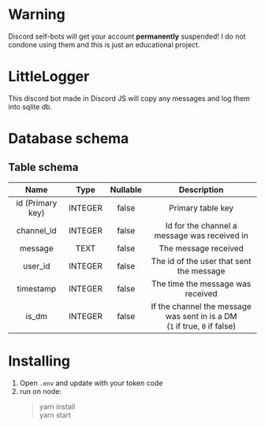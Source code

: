 # **Warning**

Discord self-bots will get your account **permanently** suspended! I do not condone using them and this is just an educational project.

# LittleLogger

This discord bot made in Discord JS will copy any messages and log them into sqlite db.

# Database schema

## Table schema

|       Name       |  Type   | Nullable |                                  Description                                  |
| :--------------: | :-----: | :------: | :---------------------------------------------------------------------------: |
| id (Primary key) | INTEGER |  false   |                               Primary table key                               |
|    channel_id    | INTEGER |  false   |                 Id for the channel a message was received in                  |
|     message      |  TEXT   |  false   |                             The message received                              |
|     user_id      | INTEGER |  false   |                   The id of the user that sent the message                    |
|    timestamp     | INTEGER |  false   |                       The time the message was received                       |
|      is_dm       | INTEGER |  false   | If the channel the message was sent in is a DM<br>(`1` if true, `0` if false) |

# Installing

1. Open `.env` and update with your token code
2. run on node:
    > yarn install  
    > yarn start
